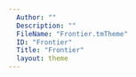 ```yaml
---
  Author: ""
  Description: ""
  FileName: "Frontier.tmTheme"
  ID: "Frontier"
  Title: "Frontier"
  layout: theme
---
```

  